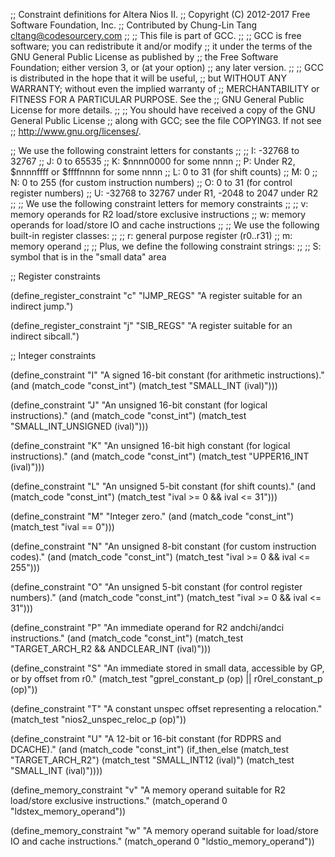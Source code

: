 ;; Constraint definitions for Altera Nios II.
;; Copyright (C) 2012-2017 Free Software Foundation, Inc.
;; Contributed by Chung-Lin Tang <cltang@codesourcery.com>
;;
;; This file is part of GCC.
;;
;; GCC is free software; you can redistribute it and/or modify
;; it under the terms of the GNU General Public License as published by
;; the Free Software Foundation; either version 3, or (at your option)
;; any later version.
;;
;; GCC is distributed in the hope that it will be useful,
;; but WITHOUT ANY WARRANTY; without even the implied warranty of
;; MERCHANTABILITY or FITNESS FOR A PARTICULAR PURPOSE.  See the
;; GNU General Public License for more details.
;;
;; You should have received a copy of the GNU General Public License
;; along with GCC; see the file COPYING3.  If not see
;; <http://www.gnu.org/licenses/>.

;; We use the following constraint letters for constants
;;
;;  I: -32768 to 32767
;;  J: 0 to 65535
;;  K: $nnnn0000 for some nnnn
;;  P: Under R2, $nnnnffff or $ffffnnnn for some nnnn
;;  L: 0 to 31 (for shift counts)
;;  M: 0
;;  N: 0 to 255 (for custom instruction numbers)
;;  O: 0 to 31 (for control register numbers)
;;  U: -32768 to 32767 under R1, -2048 to 2047 under R2
;;
;; We use the following constraint letters for memory constraints
;;
;;  v: memory operands for R2 load/store exclusive instructions
;;  w: memory operands for load/store IO and cache instructions
;;
;; We use the following built-in register classes:
;;
;;  r: general purpose register (r0..r31)
;;  m: memory operand
;;
;; Plus, we define the following constraint strings:
;;
;;  S: symbol that is in the "small data" area

;; Register constraints

(define_register_constraint "c" "IJMP_REGS"
  "A register suitable for an indirect jump.")

(define_register_constraint "j" "SIB_REGS"
  "A register suitable for an indirect sibcall.")

;; Integer constraints

(define_constraint "I"
  "A signed 16-bit constant (for arithmetic instructions)."
  (and (match_code "const_int")
       (match_test "SMALL_INT (ival)")))

(define_constraint "J"
  "An unsigned 16-bit constant (for logical instructions)."
  (and (match_code "const_int")
       (match_test "SMALL_INT_UNSIGNED (ival)")))

(define_constraint "K"
  "An unsigned 16-bit high constant (for logical instructions)."
  (and (match_code "const_int")
       (match_test "UPPER16_INT (ival)")))

(define_constraint "L"
  "An unsigned 5-bit constant (for shift counts)."
  (and (match_code "const_int")
       (match_test "ival >= 0 && ival <= 31")))

(define_constraint "M"
  "Integer zero."
  (and (match_code "const_int")
       (match_test "ival == 0")))

(define_constraint "N"
  "An unsigned 8-bit constant (for custom instruction codes)."
  (and (match_code "const_int")
       (match_test "ival >= 0 && ival <= 255")))

(define_constraint "O"
  "An unsigned 5-bit constant (for control register numbers)."
  (and (match_code "const_int")
       (match_test "ival >= 0 && ival <= 31")))

(define_constraint "P"
  "An immediate operand for R2 andchi/andci instructions."
  (and (match_code "const_int")
       (match_test "TARGET_ARCH_R2 && ANDCLEAR_INT (ival)")))

(define_constraint "S"
  "An immediate stored in small data, accessible by GP, or by offset from r0."
  (match_test "gprel_constant_p (op) || r0rel_constant_p (op)"))

(define_constraint "T"
  "A constant unspec offset representing a relocation."
  (match_test "nios2_unspec_reloc_p (op)"))

(define_constraint "U"
  "A 12-bit or 16-bit constant (for RDPRS and DCACHE)."
  (and (match_code "const_int")
       (if_then_else (match_test "TARGET_ARCH_R2")
                     (match_test "SMALL_INT12 (ival)")
                     (match_test "SMALL_INT (ival)"))))

(define_memory_constraint "v"
  "A memory operand suitable for R2 load/store exclusive instructions."
  (match_operand 0 "ldstex_memory_operand"))

(define_memory_constraint "w"
  "A memory operand suitable for load/store IO and cache instructions."
  (match_operand 0 "ldstio_memory_operand"))
